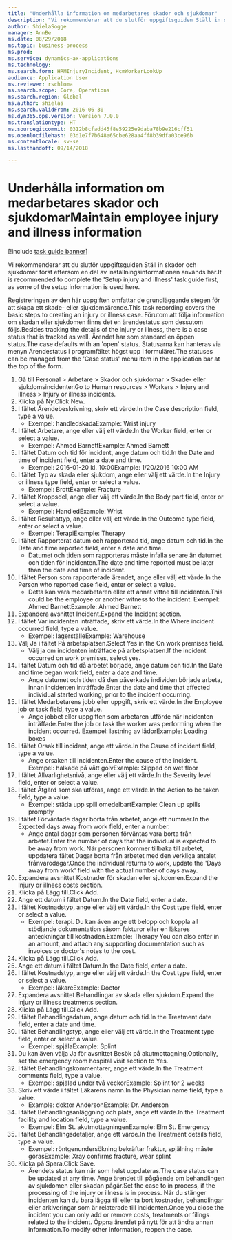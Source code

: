 ```yaml
--- 
title: "Underhålla information om medarbetares skador och sjukdomar"
description: "Vi rekommenderar att du slutför uppgiftsguiden Ställ in skador och sjukdomar först eftersom en del av inställningsinformationen används här."
author: ShielaSogge
manager: AnnBe
ms.date: 08/29/2018
ms.topic: business-process
ms.prod: 
ms.service: dynamics-ax-applications
ms.technology: 
ms.search.form: HRMInjuryIncident, HcmWorkerLookUp
audience: Application User
ms.reviewer: rschloma
ms.search.scope: Core, Operations
ms.search.region: Global
ms.author: shielas
ms.search.validFrom: 2016-06-30
ms.dyn365.ops.version: Version 7.0.0
ms.translationtype: HT
ms.sourcegitcommit: 0312b8cfadd45f8e59225e9daba78b9e216cff51
ms.openlocfilehash: 03d1e7f7b648e65cbe628aa4ff8b39dfa03ce96b
ms.contentlocale: sv-se
ms.lasthandoff: 09/14/2018

---
```

# <a name="maintain-employee-injury-and-illness-information"></a><span data-ttu-id="64ef3-103">Underhålla information om medarbetares skador och sjukdomar</span><span class="sxs-lookup"><span data-stu-id="64ef3-103">Maintain employee injury and illness information</span></span>

[!include [task guide banner](../../includes/task-guide-banner.md)]

<span data-ttu-id="64ef3-104">Vi rekommenderar att du slutför uppgiftsguiden Ställ in skador och sjukdomar först eftersom en del av inställningsinformationen används här.</span><span class="sxs-lookup"><span data-stu-id="64ef3-104">It is recommended to complete the 'Setup injury and illness' task guide first, as some of the setup information is used here.</span></span> 



<span data-ttu-id="64ef3-105">Registreringen av den här uppgiften omfattar de grundläggande stegen för att skapa ett skade- eller sjukdomsärende.</span><span class="sxs-lookup"><span data-stu-id="64ef3-105">This task recording covers the basic steps to creating an injury or illness case.</span></span> <span data-ttu-id="64ef3-106">Förutom att följa information om skadan eller sjukdomen finns det en ärendestatus som dessutom följs.</span><span class="sxs-lookup"><span data-stu-id="64ef3-106">Besides tracking the details of the injury or illness, there is a case status that is tracked as well.</span></span>  <span data-ttu-id="64ef3-107">Ärendet har som standard en öppen status.</span><span class="sxs-lookup"><span data-stu-id="64ef3-107">The case defaults with an 'open' status.</span></span>  <span data-ttu-id="64ef3-108">Statusarna kan hanteras via menyn Ärendestatus i programfältet högst upp i formuläret.</span><span class="sxs-lookup"><span data-stu-id="64ef3-108">The statuses can be managed from the 'Case status' menu item in the application bar at the top of the form.</span></span>

1. <span data-ttu-id="64ef3-109">Gå till Personal > Arbetare > Skador och sjukdomar > Skade- eller sjukdomsincidenter.</span><span class="sxs-lookup"><span data-stu-id="64ef3-109">Go to Human resources > Workers > Injury and illness > Injury or illness incidents.</span></span>
2. <span data-ttu-id="64ef3-110">Klicka på Ny.</span><span class="sxs-lookup"><span data-stu-id="64ef3-110">Click New.</span></span>
3. <span data-ttu-id="64ef3-111">I fältet Ärendebeskrivning, skriv ett värde.</span><span class="sxs-lookup"><span data-stu-id="64ef3-111">In the Case description field, type a value.</span></span>
    * <span data-ttu-id="64ef3-112">Exempel: handledskada</span><span class="sxs-lookup"><span data-stu-id="64ef3-112">Example:  Wrist injury</span></span>  
4. <span data-ttu-id="64ef3-113">I fältet Arbetare, ange eller välj ett värde.</span><span class="sxs-lookup"><span data-stu-id="64ef3-113">In the Worker field, enter or select a value.</span></span>
    * <span data-ttu-id="64ef3-114">Exempel: Ahmed Barnett</span><span class="sxs-lookup"><span data-stu-id="64ef3-114">Example: Ahmed Barnett</span></span>  
5. <span data-ttu-id="64ef3-115">I fältet Datum och tid för incident, ange datum och tid.</span><span class="sxs-lookup"><span data-stu-id="64ef3-115">In the Date and time of incident field, enter a date and time.</span></span>
    * <span data-ttu-id="64ef3-116">Exempel: 2016-01-20 kl. 10:00</span><span class="sxs-lookup"><span data-stu-id="64ef3-116">Example:  1/20/2016 10:00 AM</span></span>  
6. <span data-ttu-id="64ef3-117">I fältet Typ av skada eller sjukdom, ange eller välj ett värde.</span><span class="sxs-lookup"><span data-stu-id="64ef3-117">In the Injury or illness type field, enter or select a value.</span></span>
    * <span data-ttu-id="64ef3-118">Exempel:  Brott</span><span class="sxs-lookup"><span data-stu-id="64ef3-118">Example:  Fracture</span></span>  
7. <span data-ttu-id="64ef3-119">I fältet Kroppsdel, ange eller välj ett värde.</span><span class="sxs-lookup"><span data-stu-id="64ef3-119">In the Body part field, enter or select a value.</span></span>
    * <span data-ttu-id="64ef3-120">Exempel:  Handled</span><span class="sxs-lookup"><span data-stu-id="64ef3-120">Example:  Wrist</span></span>  
8. <span data-ttu-id="64ef3-121">I fältet Resultattyp, ange eller välj ett värde.</span><span class="sxs-lookup"><span data-stu-id="64ef3-121">In the Outcome type field, enter or select a value.</span></span>
    * <span data-ttu-id="64ef3-122">Exempel:  Terapi</span><span class="sxs-lookup"><span data-stu-id="64ef3-122">Example:  Therapy</span></span>  
9. <span data-ttu-id="64ef3-123">I fältet Rapporterat datum och rapporterad tid, ange datum och tid.</span><span class="sxs-lookup"><span data-stu-id="64ef3-123">In the Date and time reported field, enter a date and time.</span></span>
    * <span data-ttu-id="64ef3-124">Datumet och tiden som rapporteras måste infalla senare än datumet och tiden för incidenten.</span><span class="sxs-lookup"><span data-stu-id="64ef3-124">The date and time reported must be later than the date and time of incident.</span></span>  
10. <span data-ttu-id="64ef3-125">I fältet Person som rapporterade ärendet, ange eller välj ett värde.</span><span class="sxs-lookup"><span data-stu-id="64ef3-125">In the Person who reported case field, enter or select a value.</span></span>
    * <span data-ttu-id="64ef3-126">Detta kan vara medarbetaren eller ett annat vittne till incidenten.</span><span class="sxs-lookup"><span data-stu-id="64ef3-126">This could be the employee or another witness to the incident.</span></span>  <span data-ttu-id="64ef3-127">Exempel: Ahmed Barnett</span><span class="sxs-lookup"><span data-stu-id="64ef3-127">Example: Ahmed Barnett</span></span>  
11. <span data-ttu-id="64ef3-128">Expandera avsnittet Incident.</span><span class="sxs-lookup"><span data-stu-id="64ef3-128">Expand the Incident section.</span></span>
12. <span data-ttu-id="64ef3-129">I fältet Var incidenten inträffade, skriv ett värde.</span><span class="sxs-lookup"><span data-stu-id="64ef3-129">In the Where incident occurred field, type a value.</span></span>
    * <span data-ttu-id="64ef3-130">Exempel: lagerställe</span><span class="sxs-lookup"><span data-stu-id="64ef3-130">Example:  Warehouse</span></span>  
13. <span data-ttu-id="64ef3-131">Välj Ja i fältet På arbetsplatsen.</span><span class="sxs-lookup"><span data-stu-id="64ef3-131">Select Yes in the On work premises field.</span></span>
    * <span data-ttu-id="64ef3-132">Välj ja om incidenten inträffade på arbetsplatsen.</span><span class="sxs-lookup"><span data-stu-id="64ef3-132">If the incident occurred on work premises, select yes.</span></span>  
14. <span data-ttu-id="64ef3-133">I fältet Datum och tid då arbetet började, ange datum och tid.</span><span class="sxs-lookup"><span data-stu-id="64ef3-133">In the Date and time began work field, enter a date and time.</span></span>
    * <span data-ttu-id="64ef3-134">Ange datumet och tiden då den påverkade individen började arbeta, innan incidenten inträffade.</span><span class="sxs-lookup"><span data-stu-id="64ef3-134">Enter the date and time that affected individual started working, prior to the incident occurring.</span></span>  
15. <span data-ttu-id="64ef3-135">I fältet Medarbetarens jobb eller uppgift, skriv ett värde.</span><span class="sxs-lookup"><span data-stu-id="64ef3-135">In the Employee job or task field, type a value.</span></span>
    * <span data-ttu-id="64ef3-136">Ange jobbet eller uppgiften som arbetaren utförde när incidenten inträffade.</span><span class="sxs-lookup"><span data-stu-id="64ef3-136">Enter the job or task the worker was performing when the incident occurred.</span></span>  <span data-ttu-id="64ef3-137">Exempel: lastning av lådor</span><span class="sxs-lookup"><span data-stu-id="64ef3-137">Example:  Loading boxes</span></span>  
16. <span data-ttu-id="64ef3-138">I fältet Orsak till incident, ange ett värde.</span><span class="sxs-lookup"><span data-stu-id="64ef3-138">In the Cause of incident field, type a value.</span></span>
    * <span data-ttu-id="64ef3-139">Ange orsaken till incidenten.</span><span class="sxs-lookup"><span data-stu-id="64ef3-139">Enter the cause of the incident.</span></span>  <span data-ttu-id="64ef3-140">Exempel: halkade på vått golv</span><span class="sxs-lookup"><span data-stu-id="64ef3-140">Example:  Slipped on wet floor</span></span>  
17. <span data-ttu-id="64ef3-141">I fältet Allvarlighetsnivå, ange eller välj ett värde.</span><span class="sxs-lookup"><span data-stu-id="64ef3-141">In the Severity level field, enter or select a value.</span></span>
18. <span data-ttu-id="64ef3-142">I fältet Åtgärd som ska utföras, ange ett värde.</span><span class="sxs-lookup"><span data-stu-id="64ef3-142">In the Action to be taken field, type a value.</span></span>
    * <span data-ttu-id="64ef3-143">Exempel: städa upp spill omedelbart</span><span class="sxs-lookup"><span data-stu-id="64ef3-143">Example:  Clean up spills promptly</span></span>  
19. <span data-ttu-id="64ef3-144">I fältet Förväntade dagar borta från arbetet, ange ett nummer.</span><span class="sxs-lookup"><span data-stu-id="64ef3-144">In the Expected days away from work field, enter a number.</span></span>
    * <span data-ttu-id="64ef3-145">Ange antal dagar som personen förväntas vara borta från arbetet.</span><span class="sxs-lookup"><span data-stu-id="64ef3-145">Enter the number of days that the individual is expected to be away from work.</span></span>  <span data-ttu-id="64ef3-146">När personen kommer tillbaka till arbetet, uppdatera fältet Dagar borta från arbetet med den verkliga antalet frånvarodagar.</span><span class="sxs-lookup"><span data-stu-id="64ef3-146">Once the individual returns to work, update the 'Days away from work' field with the actual number of days away.</span></span>  
20. <span data-ttu-id="64ef3-147">Expandera avsnittet Kostnader för skadan eller sjukdomen.</span><span class="sxs-lookup"><span data-stu-id="64ef3-147">Expand the Injury or illness costs section.</span></span>
21. <span data-ttu-id="64ef3-148">Klicka på Lägg till.</span><span class="sxs-lookup"><span data-stu-id="64ef3-148">Click Add.</span></span>
22. <span data-ttu-id="64ef3-149">Ange ett datum i fältet Datum.</span><span class="sxs-lookup"><span data-stu-id="64ef3-149">In the Date field, enter a date.</span></span>
23. <span data-ttu-id="64ef3-150">I fältet Kostnadstyp, ange eller välj ett värde.</span><span class="sxs-lookup"><span data-stu-id="64ef3-150">In the Cost type field, enter or select a value.</span></span>
    * <span data-ttu-id="64ef3-151">Exempel: terapi. Du kan även ange ett belopp och koppla all stödjande dokumentation såsom fakturor eller en läkares anteckningar till kostnaden.</span><span class="sxs-lookup"><span data-stu-id="64ef3-151">Example:  Therapy    You can also enter in an amount, and attach any supporting documentation such as invoices or doctor's notes to the cost.</span></span>  
24. <span data-ttu-id="64ef3-152">Klicka på Lägg till.</span><span class="sxs-lookup"><span data-stu-id="64ef3-152">Click Add.</span></span>
25. <span data-ttu-id="64ef3-153">Ange ett datum i fältet Datum.</span><span class="sxs-lookup"><span data-stu-id="64ef3-153">In the Date field, enter a date.</span></span>
26. <span data-ttu-id="64ef3-154">I fältet Kostnadstyp, ange eller välj ett värde.</span><span class="sxs-lookup"><span data-stu-id="64ef3-154">In the Cost type field, enter or select a value.</span></span>
    * <span data-ttu-id="64ef3-155">Exempel: läkare</span><span class="sxs-lookup"><span data-stu-id="64ef3-155">Example: Doctor</span></span>  
27. <span data-ttu-id="64ef3-156">Expandera avsnittet Behandlingar av skada eller sjukdom.</span><span class="sxs-lookup"><span data-stu-id="64ef3-156">Expand the Injury or illness treatments section.</span></span>
28. <span data-ttu-id="64ef3-157">Klicka på Lägg till.</span><span class="sxs-lookup"><span data-stu-id="64ef3-157">Click Add.</span></span>
29. <span data-ttu-id="64ef3-158">I fältet Behandlingsdatum, ange datum och tid.</span><span class="sxs-lookup"><span data-stu-id="64ef3-158">In the Treatment date field, enter a date and time.</span></span>
30. <span data-ttu-id="64ef3-159">I fältet Behandlingstyp, ange eller välj ett värde.</span><span class="sxs-lookup"><span data-stu-id="64ef3-159">In the Treatment type field, enter or select a value.</span></span>
    * <span data-ttu-id="64ef3-160">Exempel: spjäla</span><span class="sxs-lookup"><span data-stu-id="64ef3-160">Example:  Splint</span></span>  
31. <span data-ttu-id="64ef3-161">Du kan även välja Ja för avsnittet Besök på akutmottagning.</span><span class="sxs-lookup"><span data-stu-id="64ef3-161">Optionally, set the emergency room hospital visit section to Yes.</span></span>
32. <span data-ttu-id="64ef3-162">I fältet Behandlingskommentarer, ange ett värde.</span><span class="sxs-lookup"><span data-stu-id="64ef3-162">In the Treatment comments field, type a value.</span></span>
    * <span data-ttu-id="64ef3-163">Exempel: spjälad under två veckor</span><span class="sxs-lookup"><span data-stu-id="64ef3-163">Example:  Splint for 2 weeks</span></span>  
33. <span data-ttu-id="64ef3-164">Skriv ett värde i fältet Läkarens namn.</span><span class="sxs-lookup"><span data-stu-id="64ef3-164">In the Physician name field, type a value.</span></span>
    * <span data-ttu-id="64ef3-165">Example: doktor Anderson</span><span class="sxs-lookup"><span data-stu-id="64ef3-165">Example:  Dr. Anderson</span></span>  
34. <span data-ttu-id="64ef3-166">I fältet Behandlingsanläggning och plats, ange ett värde.</span><span class="sxs-lookup"><span data-stu-id="64ef3-166">In the Treatment facility and location field, type a value.</span></span>
    * <span data-ttu-id="64ef3-167">Exempel: Elm St. akutmottagningen</span><span class="sxs-lookup"><span data-stu-id="64ef3-167">Example:  Elm St. Emergency</span></span>  
35. <span data-ttu-id="64ef3-168">I fältet Behandlingsdetaljer, ange ett värde.</span><span class="sxs-lookup"><span data-stu-id="64ef3-168">In the Treatment details field, type a value.</span></span>
    * <span data-ttu-id="64ef3-169">Exempel: röntgenundersökning bekräftar fraktur, spjälning måste göras</span><span class="sxs-lookup"><span data-stu-id="64ef3-169">Example:  Xray confirms fracture, wear splint</span></span>  
36. <span data-ttu-id="64ef3-170">Klicka på Spara.</span><span class="sxs-lookup"><span data-stu-id="64ef3-170">Click Save.</span></span>
    * <span data-ttu-id="64ef3-171">Ärendets status kan när som helst uppdateras.</span><span class="sxs-lookup"><span data-stu-id="64ef3-171">The case status can be updated at any time.</span></span>  <span data-ttu-id="64ef3-172">Ange ärendet till pågående om behandlingen av sjukdomen eller skadan pågår.</span><span class="sxs-lookup"><span data-stu-id="64ef3-172">Set the case to in process, if the processing of the injury or illness is in process.</span></span>  <span data-ttu-id="64ef3-173">När du stänger incidenten kan du bara lägga till eller ta bort kostnader, behandlingar eller arkiveringar som är relaterade till incidenten.</span><span class="sxs-lookup"><span data-stu-id="64ef3-173">Once you close the incident you can only add or remove costs, treatments or filings related to the incident.</span></span>  <span data-ttu-id="64ef3-174">Öppna ärendet på nytt för att ändra annan information.</span><span class="sxs-lookup"><span data-stu-id="64ef3-174">To modify other information, reopen the case.</span></span>  


